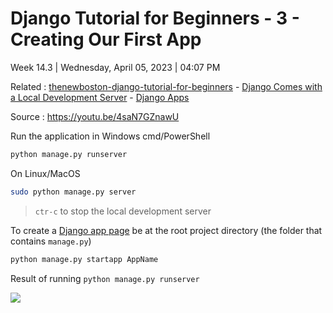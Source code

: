 # Django Tutorial for Beginners - 3 - Creating Our First App

Week 14.3 | Wednesday, April 05, 2023 | 04:07 PM

Related : [thenewboston-django-tutorial-for-beginners](thenewboston-django-tutorial-for-beginners.md) - [Django Comes with a Local Development Server](Django%20Comes%20with%20a%20Local%20Development%20Server.md) - [Django Apps](Django%20Apps.md)

Source : <https://youtu.be/4saN7GZnawU>

Run the application in Windows cmd/PowerShell

```cmd
python manage.py runserver
```

On Linux/MacOS

```sh
sudo python manage.py server
```

> `ctr-c` to stop the local development server

To create a [Django app page](Django%20Apps.md) be at the root project directory (the folder that contains `manage.py`)

```cmd
python manage.py startapp AppName
```

Result of running `python manage.py runserver`

![](Pasted%20image%2020230405165700.png)
